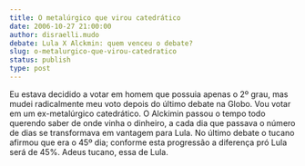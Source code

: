 ```yaml
---
title: O metalúrgico que virou catedrático
date: 2006-10-27 21:00:00
author: disraelli.mudo
debate: Lula X Alckmin: quem venceu o debate?
slug: o-metalurgico-que-virou-catedratico
status: publish 
type: post
---
```


Eu estava decidido a votar em homem que possuia apenas o 2º grau, mas mudei radicalmente meu voto depois do último debate na Globo. Vou votar em um ex-metalúrgico catedrático. O Alckimin passou o tempo todo querendo saber de onde vinha o dinheiro, a cada dia que passava o número de dias se transformava em vantagem para Lula. No último debate o tucano afirmou que era o 45º dia; conforme esta progressão a diferença pró Lula será de 45%. Adeus tucano, essa de Lula.
